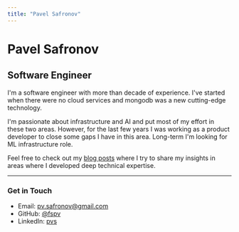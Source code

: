 ```yaml
---
title: "Pavel Safronov"
---
```


# Pavel Safronov
## Software Engineer

I'm a software engineer with more than decade of experience. I've started when there were no cloud services and mongodb was a new cutting-edge technology.

I'm passionate about infrastructure and AI and put most of my effort in these two areas. However, for the last few years I was working as a product developer to close some gaps I have in this area. Long-term I'm looking for ML infrastructure role.

Feel free to check out my [blog posts](/posts/) where I try to share my insights in areas where I developed deep technical expertise.

---

### Get in Touch

- Email: pv.safronov@gmail.com
- GitHub: [@fspv](https://github.com/fspv)
- LinkedIn: [pvs](https://linkedin.com/in/pvs)
